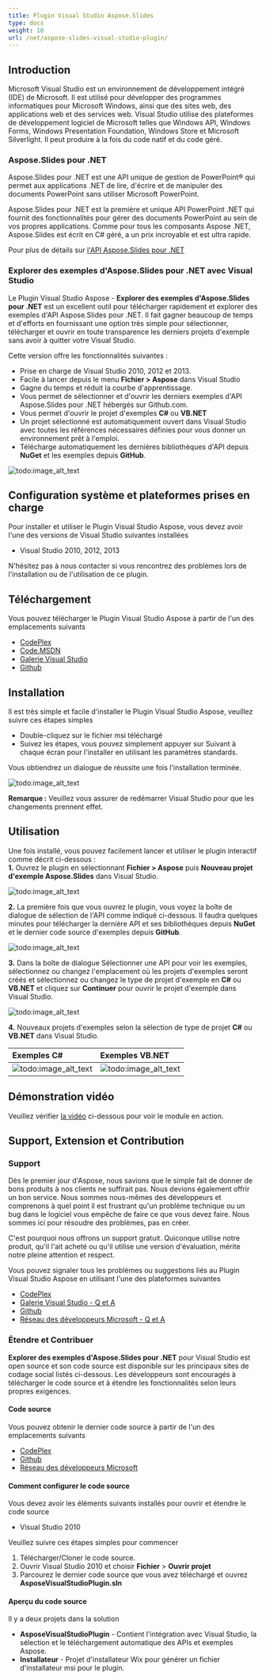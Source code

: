 ```yaml
---  
title: Plugin Visual Studio Aspose.Slides  
type: docs  
weight: 10  
url: /net/aspose-slides-visual-studio-plugin/  
---  
```

  
## **Introduction**  
Microsoft Visual Studio est un environnement de développement intégré (IDE) de Microsoft. Il est utilisé pour développer des programmes informatiques pour Microsoft Windows, ainsi que des sites web, des applications web et des services web. Visual Studio utilise des plateformes de développement logiciel de Microsoft telles que Windows API, Windows Forms, Windows Presentation Foundation, Windows Store et Microsoft Silverlight. Il peut produire à la fois du code natif et du code géré.  
### **Aspose.Slides pour .NET**  
Aspose.Slides pour .NET est une API unique de gestion de PowerPoint® qui permet aux applications .NET de lire, d'écrire et de manipuler des documents PowerPoint sans utiliser Microsoft PowerPoint.  
  
Aspose.Slides pour .NET est la première et unique API PowerPoint .NET qui fournit des fonctionnalités pour gérer des documents PowerPoint au sein de vos propres applications. Comme pour tous les composants Aspose .NET, Aspose.Slides est écrit en C# géré, a un prix incroyable et est ultra rapide.  
  
Pour plus de détails sur [l'API Aspose.Slides pour .NET](http://www.aspose.com/.net/powerpoint-component.aspx)  
### **Explorer des exemples d'Aspose.Slides pour .NET avec Visual Studio**  
Le Plugin Visual Studio Aspose - **Explorer des exemples d'Aspose.Slides pour .NET** est un excellent outil pour télécharger rapidement et explorer des exemples d'API Aspose.Slides pour .NET. Il fait gagner beaucoup de temps et d'efforts en fournissant une option très simple pour sélectionner, télécharger et ouvrir en toute transparence les derniers projets d'exemple sans avoir à quitter votre Visual Studio.  
  
Cette version offre les fonctionnalités suivantes :  
  
- Prise en charge de Visual Studio 2010, 2012 et 2013.  
- Facile à lancer depuis le menu **Fichier > Aspose** dans Visual Studio  
- Gagne du temps et réduit la courbe d'apprentissage.  
- Vous permet de sélectionner et d'ouvrir les derniers exemples d'API Aspose.Slides pour .NET hébergés sur Github.com.  
- Vous permet d'ouvrir le projet d'exemples **C#** ou **VB.NET**  
- Un projet sélectionné est automatiquement ouvert dans Visual Studio avec toutes les références nécessaires définies pour vous donner un environnement prêt à l'emploi.  
- Télécharge automatiquement les dernières bibliothèques d'API depuis **NuGet** et les exemples depuis **GitHub**.  
  
![todo:image_alt_text](aspose-slides-visual-studio-plugin_1)  
## **Configuration système et plateformes prises en charge**  
Pour installer et utiliser le Plugin Visual Studio Aspose, vous devez avoir l'une des versions de Visual Studio suivantes installées  
  
- Visual Studio 2010, 2012, 2013  
  
N'hésitez pas à nous contacter si vous rencontrez des problèmes lors de l'installation ou de l'utilisation de ce plugin.  
## **Téléchargement**  
Vous pouvez télécharger le Plugin Visual Studio Aspose à partir de l'un des emplacements suivants  
  
- [CodePlex ](https://asposeSlidesvs.codeplex.com/releases)  
- [Code.MSDN ](https://code.msdn.microsoft.com/Explore-AsposeSlides-for-NET-58ac45ed)  
- [Galerie Visual Studio ](https://visualstudiogallery.msdn.microsoft.com/b45659c0-9414-4ede-aed2-acc0c27a6b15)  
- [Github ](https://github.com/aspose-slides/Aspose.Slides-for-.NET/releases/tag/untagged-ab3cb4109f5bc061a98c)  
## **Installation**  
Il est très simple et facile d'installer le Plugin Visual Studio Aspose, veuillez suivre ces étapes simples  
  
- Double-cliquez sur le fichier msi téléchargé  
- Suivez les étapes, vous pouvez simplement appuyer sur Suivant à chaque écran pour l'installer en utilisant les paramètres standards.  
  
Vous obtiendrez un dialogue de réussite une fois l'installation terminée.  
  
![todo:image_alt_text](aspose-slides-visual-studio-plugin_2)  
  
**Remarque :** Veuillez vous assurer de redémarrer Visual Studio pour que les changements prennent effet.  
## **Utilisation**  
Une fois installé, vous pouvez facilement lancer et utiliser le plugin interactif comme décrit ci-dessous :  
**1.** Ouvrez le plugin en sélectionnant **Fichier > Aspose** puis **Nouveau projet d'exemple Aspose.Slides** dans Visual Studio.  
  
![todo:image_alt_text](aspose-slides-visual-studio-plugin_3)  
  
**2.** La première fois que vous ouvrez le plugin, vous voyez la boîte de dialogue de sélection de l'API comme indiqué ci-dessous. Il faudra quelques minutes pour télécharger la dernière API et ses bibliothèques depuis **NuGet** et le dernier code source d'exemples depuis **GitHub**.  
  
![todo:image_alt_text](aspose-slides-visual-studio-plugin_4)  
  
**3.** Dans la boîte de dialogue Sélectionner une API pour voir les exemples, sélectionnez ou changez l'emplacement où les projets d'exemples seront créés et sélectionnez ou changez le type de projet d'exemple en **C#** ou **VB.NET** et cliquez sur **Continuer** pour ouvrir le projet d'exemple dans Visual Studio.  
  
![todo:image_alt_text](aspose-slides-visual-studio-plugin_1)  
  
**4.** Nouveaux projets d'exemples selon la sélection de type de projet **C#** ou **VB.NET** dans Visual Studio.  
  
|**Exemples C#** |**Exemples VB.NET** |  
| :- | :- |  
|![todo:image_alt_text](aspose-slides-visual-studio-plugin_6)|![todo:image_alt_text](aspose-slides-visual-studio-plugin_7)|  
## **Démonstration vidéo**  
Veuillez vérifier [la vidéo](https://www.youtube.com/watch?v=FyJ2TFlbLE4) ci-dessous pour voir le module en action.  
## **Support, Extension et Contribution**  
### **Support**  
Dès le premier jour d'Aspose, nous savions que le simple fait de donner de bons produits à nos clients ne suffirait pas. Nous devions également offrir un bon service. Nous sommes nous-mêmes des développeurs et comprenons à quel point il est frustrant qu'un problème technique ou un bug dans le logiciel vous empêche de faire ce que vous devez faire. Nous sommes ici pour résoudre des problèmes, pas en créer.  
  
C'est pourquoi nous offrons un support gratuit. Quiconque utilise notre produit, qu'il l'ait acheté ou qu'il utilise une version d'évaluation, mérite notre pleine attention et respect.  
  
Vous pouvez signaler tous les problèmes ou suggestions liés au Plugin Visual Studio Aspose en utilisant l'une des plateformes suivantes  
  
- [CodePlex ](https://asposeSlidesvs.codeplex.com/workitem/list/basic)  
- [Galerie Visual Studio - Q et A](https://visualstudiogallery.msdn.microsoft.com/b45659c0-9414-4ede-aed2-acc0c27a6b15)  
- [Github ](https://github.com/asposeSlides/Aspose.Slides-for-.NET/issues)  
- [Réseau des développeurs Microsoft - Q et A ](https://code.msdn.microsoft.com/Explore-AsposeSlides-for-NET-58ac45ed/view/Discussions#content)  
### **Étendre et Contribuer**  
**Explorer des exemples d'Aspose.Slides pour .NET** pour Visual Studio est open source et son code source est disponible sur les principaux sites de codage social listés ci-dessous. Les développeurs sont encouragés à télécharger le code source et à étendre les fonctionnalités selon leurs propres exigences.  
#### **Code source**  
Vous pouvez obtenir le dernier code source à partir de l'un des emplacements suivants  
  
- [CodePlex ](https://asposeSlidesvs.codeplex.com/SourceControl/latest)  
- [Github ](https://github.com/aspose-slides/Aspose.Slides-for-.NET)  
- [Réseau des développeurs Microsoft ](https://code.msdn.microsoft.com/Explore-AsposeSlides-for-NET-58ac45ed)  
#### **Comment configurer le code source**  
Vous devez avoir les éléments suivants installés pour ouvrir et étendre le code source  
  
- Visual Studio 2010  
  
Veuillez suivre ces étapes simples pour commencer  
  
1. Télécharger/Cloner le code source.  
1. Ouvrir Visual Studio 2010 et choisir **Fichier** > **Ouvrir projet**  
1. Parcourez le dernier code source que vous avez téléchargé et ouvrez **AsposeVisualStudioPlugin.sln**  
#### **Aperçu du code source**  
Il y a deux projets dans la solution  
  
- **AsposeVisualStudioPlugin** - Contient l'intégration avec Visual Studio, la sélection et le téléchargement automatique des APIs et exemples Aspose.  
- **Installateur** - Projet d'installateur Wix pour générer un fichier d'installateur msi pour le plugin.  
